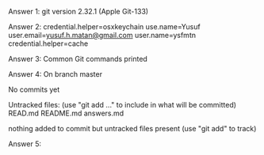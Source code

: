 Answer 1:
git version 2.32.1 (Apple Git-133)

Answer 2:
credential.helper=osxkeychain
use.name=Yusuf
user.email=yusuf.h.matan@gmail.com
user.name=ysfmtn
credential.helper=cache

Answer 3:
Common Git commands printed

Answer 4: 
On branch master

No commits yet

Untracked files:
  (use "git add <file>..." to include in what will be committed)
    READ.md
    README.md
    answers.md

nothing added to commit but untracked files present (use "git add" to track)

Answer 5:

